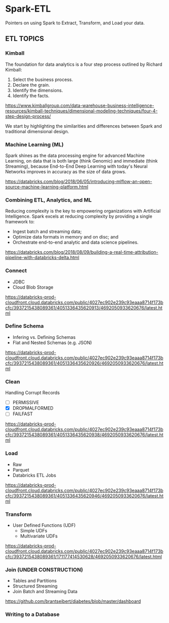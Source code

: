 # Spark-ETL
Pointers on using Spark to Extract, Transform, and Load your data.

## ETL TOPICS

### Kimball

The foundation for data analytics is a four step process outlined by Richard Kimball:
1. Select the business process.
2. Declare the grain.
3. Identify the dimensions.
4. Identify the facts. 

https://www.kimballgroup.com/data-warehouse-business-intelligence-resources/kimball-techniques/dimensional-modeling-techniques/four-4-step-design-process/

We start by highlighting the similarities and differences between Spark and traditional dimensional design.

### Machine Learning (ML)

Spark shines as the data processing engine for advanced Machine Learning, on data that is both large (think Genomic) and immediate (think Streaming), because End-to-End Deep Learning with today's Neural Networks improves in accuracy as the size of data grows.

https://databricks.com/blog/2018/06/05/introducing-mlflow-an-open-source-machine-learning-platform.html

### Combining ETL, Analytics, and ML

Reducing complexity is the key to empowering organizations with Artificial Intelligence.  Spark excels at reducing complexity by providing a single framework to:
* Ingest batch and streaming data;
* Optimize data formats in memory and on disc; and
* Orchestrate end-to-end analytic and data science pipelines.

https://databricks.com/blog/2018/08/09/building-a-real-time-attribution-pipeline-with-databricks-delta.html

### Connect

* JDBC
* Cloud Blob Storage

https://databricks-prod-cloudfront.cloud.databricks.com/public/4027ec902e239c93eaaa8714f173bcfc/3937215438089361/4051336435620913/4692050933620676/latest.html

### Define Schema

* Infering vs. Defining Schemas
* Flat and Nested Schemas (e.g. JSON) 

https://databricks-prod-cloudfront.cloud.databricks.com/public/4027ec902e239c93eaaa8714f173bcfc/3937215438089361/4051336435620926/4692050933620676/latest.html

### Clean

Handling Corrupt Records
- [ ] PERMISSIVE
- [x] DROPMALFORMED
- [ ] FAILFAST

https://databricks-prod-cloudfront.cloud.databricks.com/public/4027ec902e239c93eaaa8714f173bcfc/3937215438089361/4051336435620938/4692050933620676/latest.html

### Load

* Raw
* Parquet
* Databricks ETL Jobs

https://databricks-prod-cloudfront.cloud.databricks.com/public/4027ec902e239c93eaaa8714f173bcfc/3937215438089361/4051336435620946/4692050933620676/latest.html

### Transform

* User Defined Functions (UDF)
  - Simple UDFs
  - Multivariate UDFs
  
https://databricks-prod-cloudfront.cloud.databricks.com/public/4027ec902e239c93eaaa8714f173bcfc/3937215438089361/171177414530628/4692050933620676/latest.html

### Join (UNDER CONSTRUCTION)

* Tables and Partitions
* Structured Streaming
* Join Batch and Streaming Data

https://github.com/brantseibert/diabetes/blob/master/dashboard

### Writing to a Database
